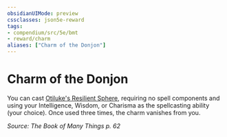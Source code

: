 ```yaml
---
obsidianUIMode: preview
cssclasses: json5e-reward
tags:
- compendium/src/5e/bmt
- reward/charm
aliases: ["Charm of the Donjon"]
---
```

# Charm of the Donjon

You can cast [Otiluke's Resilient Sphere](z_compendium/spells/otilukes-resilient-sphere.md), requiring no spell components and using your Intelligence, Wisdom, or Charisma as the spellcasting ability (your choice). Once used three times, the charm vanishes from you.

*Source: The Book of Many Things p. 62*